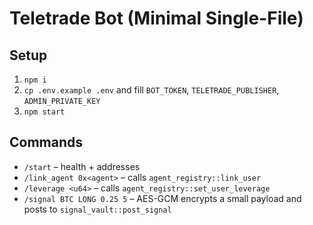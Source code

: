 # Teletrade Bot (Minimal Single-File)

## Setup
1) `npm i`
2) `cp .env.example .env` and fill `BOT_TOKEN`, `TELETRADE_PUBLISHER`, `ADMIN_PRIVATE_KEY`
3) `npm start`

## Commands
- `/start` – health + addresses
- `/link_agent 0x<agent>` – calls `agent_registry::link_user`
- `/leverage <u64>` – calls `agent_registry::set_user_leverage`
- `/signal BTC LONG 0.25 5` – AES-GCM encrypts a small payload and posts to `signal_vault::post_signal`
